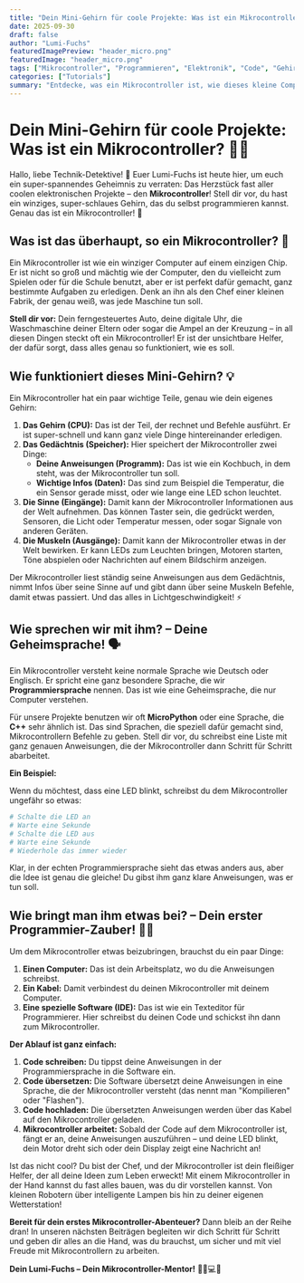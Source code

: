 ```yaml
---
title: "Dein Mini-Gehirn für coole Projekte: Was ist ein Mikrocontroller?"
date: 2025-09-30
draft: false
author: "Lumi-Fuchs"
featuredImagePreview: "header_micro.png"
featuredImage: "header_micro.png"
tags: ["Mikrocontroller", "Programmieren", "Elektronik", "Code", "Gehirn", "Tutorials"]
categories: ["Tutorials"]
summary: "Entdecke, was ein Mikrocontroller ist, wie dieses kleine Computer-Gehirn funktioniert und wie du ihm beibringen kannst, deine Ideen umzusetzen!"
---
```


# Dein Mini-Gehirn für coole Projekte: Was ist ein Mikrocontroller? 🧠✨

Hallo, liebe Technik-Detektive! 🦊 Euer Lumi-Fuchs ist heute hier, um euch ein super-spannendes Geheimnis zu verraten: Das Herzstück fast aller coolen elektronischen Projekte – den **Mikrocontroller**! Stell dir vor, du hast ein winziges, super-schlaues Gehirn, das du selbst programmieren kannst. Genau das ist ein Mikrocontroller! 🚀

## Was ist das überhaupt, so ein Mikrocontroller? 🤔

Ein Mikrocontroller ist wie ein winziger Computer auf einem einzigen Chip. Er ist nicht so groß und mächtig wie der Computer, den du vielleicht zum Spielen oder für die Schule benutzt, aber er ist perfekt dafür gemacht, ganz bestimmte Aufgaben zu erledigen. Denk an ihn als den Chef einer kleinen Fabrik, der genau weiß, was jede Maschine tun soll.

**Stell dir vor:** Dein ferngesteuertes Auto, deine digitale Uhr, die Waschmaschine deiner Eltern oder sogar die Ampel an der Kreuzung – in all diesen Dingen steckt oft ein Mikrocontroller! Er ist der unsichtbare Helfer, der dafür sorgt, dass alles genau so funktioniert, wie es soll.

## Wie funktioniert dieses Mini-Gehirn? 💡

Ein Mikrocontroller hat ein paar wichtige Teile, genau wie dein eigenes Gehirn:

1.  **Das Gehirn (CPU):** Das ist der Teil, der rechnet und Befehle ausführt. Er ist super-schnell und kann ganz viele Dinge hintereinander erledigen.
2.  **Das Gedächtnis (Speicher):** Hier speichert der Mikrocontroller zwei Dinge:
    *   **Deine Anweisungen (Programm):** Das ist wie ein Kochbuch, in dem steht, was der Mikrocontroller tun soll.
    *   **Wichtige Infos (Daten):** Das sind zum Beispiel die Temperatur, die ein Sensor gerade misst, oder wie lange eine LED schon leuchtet.
3.  **Die Sinne (Eingänge):** Damit kann der Mikrocontroller Informationen aus der Welt aufnehmen. Das können Taster sein, die gedrückt werden, Sensoren, die Licht oder Temperatur messen, oder sogar Signale von anderen Geräten.
4.  **Die Muskeln (Ausgänge):** Damit kann der Mikrocontroller etwas in der Welt bewirken. Er kann LEDs zum Leuchten bringen, Motoren starten, Töne abspielen oder Nachrichten auf einem Bildschirm anzeigen.

Der Mikrocontroller liest ständig seine Anweisungen aus dem Gedächtnis, nimmt Infos über seine Sinne auf und gibt dann über seine Muskeln Befehle, damit etwas passiert. Und das alles in Lichtgeschwindigkeit! ⚡

## Wie sprechen wir mit ihm? – Deine Geheimsprache! 🗣️

Ein Mikrocontroller versteht keine normale Sprache wie Deutsch oder Englisch. Er spricht eine ganz besondere Sprache, die wir **Programmiersprache** nennen. Das ist wie eine Geheimsprache, die nur Computer verstehen.

Für unsere Projekte benutzen wir oft **MicroPython** oder eine Sprache, die **C++** sehr ähnlich ist. Das sind Sprachen, die speziell dafür gemacht sind, Mikrocontrollern Befehle zu geben. Stell dir vor, du schreibst eine Liste mit ganz genauen Anweisungen, die der Mikrocontroller dann Schritt für Schritt abarbeitet.

**Ein Beispiel:**

Wenn du möchtest, dass eine LED blinkt, schreibst du dem Mikrocontroller ungefähr so etwas:

```python
# Schalte die LED an
# Warte eine Sekunde
# Schalte die LED aus
# Warte eine Sekunde
# Wiederhole das immer wieder
```

Klar, in der echten Programmiersprache sieht das etwas anders aus, aber die Idee ist genau die gleiche! Du gibst ihm ganz klare Anweisungen, was er tun soll.

## Wie bringt man ihm etwas bei? – Dein erster Programmier-Zauber! 🧙‍♂️

Um dem Mikrocontroller etwas beizubringen, brauchst du ein paar Dinge:

1.  **Einen Computer:** Das ist dein Arbeitsplatz, wo du die Anweisungen schreibst.
2.  **Ein Kabel:** Damit verbindest du deinen Mikrocontroller mit deinem Computer.
3.  **Eine spezielle Software (IDE):** Das ist wie ein Texteditor für Programmierer. Hier schreibst du deinen Code und schickst ihn dann zum Mikrocontroller.

**Der Ablauf ist ganz einfach:**

1.  **Code schreiben:** Du tippst deine Anweisungen in der Programmiersprache in die Software ein.
2.  **Code übersetzen:** Die Software übersetzt deine Anweisungen in eine Sprache, die der Mikrocontroller versteht (das nennt man "Kompilieren" oder "Flashen").
3.  **Code hochladen:** Die übersetzten Anweisungen werden über das Kabel auf den Mikrocontroller geladen.
4.  **Mikrocontroller arbeitet:** Sobald der Code auf dem Mikrocontroller ist, fängt er an, deine Anweisungen auszuführen – und deine LED blinkt, dein Motor dreht sich oder dein Display zeigt eine Nachricht an!

Ist das nicht cool? Du bist der Chef, und der Mikrocontroller ist dein fleißiger Helfer, der all deine Ideen zum Leben erweckt! Mit einem Mikrocontroller in der Hand kannst du fast alles bauen, was du dir vorstellen kannst. Von kleinen Robotern über intelligente Lampen bis hin zu deiner eigenen Wetterstation!

**Bereit für dein erstes Mikrocontroller-Abenteuer?** Dann bleib an der Reihe dran! In unseren nächsten Beiträgen begleiten wir dich Schritt für Schritt und geben dir alles an die Hand, was du brauchst, um sicher und mit viel Freude mit Mikrocontrollern zu arbeiten.

**Dein Lumi-Fuchs – Dein Mikrocontroller-Mentor!** 🦊💡💻✨


